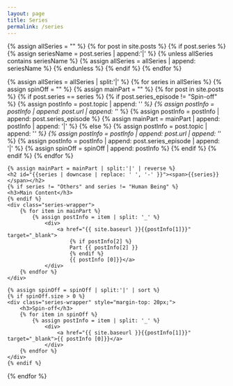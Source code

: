 ```yaml
---
layout: page
title: Series
permalink: /series
---
```


<div>

{% assign allSeries = "" %}
{% for post in site.posts %}
    {% if post.series %}
        {% assign seriesName = post.series | append:'|' %}
        {% unless allSeries contains seriesName %}
            {% assign allSeries = allSeries | append: seriesName %}
        {% endunless %}
    {% endif %}
{% endfor %}

{% assign allSeries = allSeries | split:'|' %}
{% for series in allSeries %}
    {% assign spinOff = "" %}
    {% assign mainPart = "" %}
    {% for post in site.posts %}
        {% if post.series == series %}
            {% if post.series_episode != "Spin-off" %}
                {% assign postInfo = post.topic | append: '_' %}
                {% assign postInfo = postInfo | append: post.url | append: '_' %}
                {% assign postInfo = postInfo | append: post.series_episode %}
                {% assign mainPart = mainPart | append: postInfo | append: '|' %}
            {% else %}
                {% assign postInfo = post.topic | append: '_' %}
                {% assign postInfo = postInfo | append: post.url | append: '_' %}
                {% assign postInfo = postInfo | append: post.series_episode | append: '|' %}
                {% assign spinOff = spinOff | append: postInfo %}
            {% endif %}
        {% endif %}
    {% endfor %}

    {% assign mainPart = mainPart | split:'|' | reverse %}
    <h2 id="{{series | downcase | replace: ' ', '-' }}"><span>{{series}}</span></h2>
    {% if series != "Others" and series != "Human Being" %}
    <h3>Main Content</h3>
    {% endif %}
    <div class="series-wrapper">
        {% for item in mainPart %}
            {% assign postInfo = item | split: '_' %}
                <div>
                    <a href="{{ site.baseurl }}{{postInfo[1]}}" target="_blank">
                        {% if postInfo[2] %}
                        Part {{ postInfo[2] }} 
                        {% endif %}
                        {{ postInfo [0]}}</a>
                </div>
        {% endfor %}
    </div>

    {% assign spinOff = spinOff | split:'|' | sort %}
    {% if spinOff.size > 0 %}
    <div class="series-wrapper" style="margin-top: 20px;">
        <h3>Spin-off</h3>
        {% for item in spinOff %}
            {% assign postInfo = item | split: '_' %}
                <div>
                    <a href="{{ site.baseurl }}{{postInfo[1]}}" target="_blank">{{ postInfo [0]}}</a>
                </div>
        {% endfor %}
    </div>
    {% endif %}
{% endfor %}

</div>